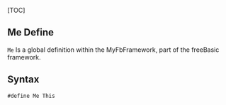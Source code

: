 [TOC]
## Me Define

`Me` Is a global definition within the MyFbFramework, part of the freeBasic framework.
## Syntax

```freeBasic
#define Me This
```

